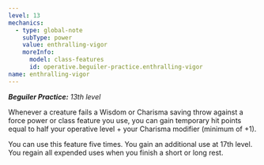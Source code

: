 ```yaml
---
level: 13
mechanics:
  - type: global-note
    subType: power
    value: enthralling-vigor
    moreInfo:
      model: class-features
      id: operative.beguiler-practice.enthralling-vigor
name: enthralling-vigor
---
```

_**Beguiler Practice:** 13th level_
Whenever a creature fails a Wisdom or Charisma saving throw against a force power or class feature you use, you can gain temporary hit points equal to half your operative level + your Charisma modifier (minimum of +1).
You can use this feature five times. You gain an additional use at 17th level. You regain all expended uses when you finish a short or long rest.
